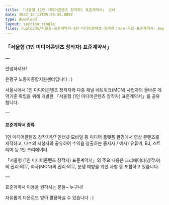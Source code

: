 ```yaml
---
title: 「서울형 (1인 미디어콘텐츠 창작자) 표준계약서」 안내
date: 2022-12-13T05:56:35.808Z
type: download
layout: section_single
files: /uploads/서울형-표준계약서-1인-미디어콘텐츠-창작자：mcn-가입-표준계약서-.hwp
---
```

### **「서울형** (1인 미디어콘텐츠 창작자) **표준계약서」**

―

안녕하세요!

은평구 노동자종합지원센터입니다 : )

서울시에서 1인 미디어콘텐츠 창작자와 다중 채널 네트워크(MCN) 사업자의 올바른 계약기준 확립을 위해 개발한 「서울형 (1인 미디어콘텐츠 창작자) 표준계약서」를 공유합니다.

―

#### **표준계약서 종류**

1인 미디어콘텐츠 창작자란? 
인터넷·모바일 등 미디어 플랫폼 환경에서 영상 콘텐츠를 제작하고, 다수의 시청자와 공유하여 수익을 창출하는 종사자 / 예시) 유튜버, BJ, 스트리머 등 1인 크리에이터

「서울형 (1인 미디어콘텐츠 창작자) 표준계약서」의 주요 내용은 크리에이터(창작자)의 권리·의무, 회사(MCN)의 권리·의무, 분쟁 예방을 위한 사항 등 포함하고 있습니다.

―

표준계약서 이용을 원하시는 분들~ 누구나!

자유롭게 다운로드 받아 활용하실 수 있습니다 : )